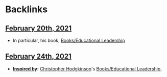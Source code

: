 
# Backlinks
## [February 20th, 2021](<February 20th, 2021.md>)
- In particular, his book, [Books/Educational Leadership](<../Books/Educational Leadership.md>)

## [February 24th, 2021](<February 24th, 2021.md>)
- **[Inspired by](<../Inspired by.md>):** [Christopher Hodgkinson](<../Christopher Hodgkinson.md>)'s [Books/Educational Leadership](<../Books/Educational Leadership.md>),

